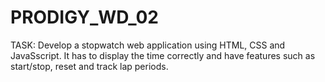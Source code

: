 # PRODIGY_WD_02

TASK: Develop a stopwatch web application using HTML, CSS and JavaSscript. It has to display the time correctly and have features such as start/stop, reset and track lap periods.
